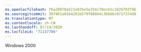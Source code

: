 ```yaml
---
ms.openlocfilehash: f6a28970a521e035e5e254c78ec61c1026703f9b
ms.sourcegitcommit: 397961a0164281b579f68064c3bb66c071f374d9
ms.translationtype: MT
ms.contentlocale: zh-CN
ms.lasthandoff: 07/14/2020
ms.locfileid: "71137786"
---
```

Windows 2000